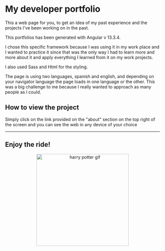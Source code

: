 # My developer portfolio

This a web page for you, to get an idea of my past experience and the projects I've been working on in the past.

This portfolios has been generated with Angular v 13.3.4. 

I chose this specific framework because I was using it in my work place and I wanted to practice it since that was the only way I had to learn more and more about it and apply everything I learned from it on my work projects. 

I also used Sass and Html for the styling.

The page is using two languages, spanish and english, and depending on your navigator language the page loads in one language or the other. This was a big challenge to me because I really wanted to approach as many people as I could.

## How to view the project

Simply click on the link provided on the "about" section on the top right of the screen and you can see the web in any device of your choice

---

## Enjoy the ride!

<div align="center">
<img src="https://media.tenor.com/5LT51B0DSIoAAAAC/funny-animals-dog.gif" alt="harry potter gif" width="300">
</div>
